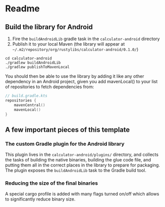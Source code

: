 # Readme
## Build the library for Android
1. Fire the `buildAndroidLib` gradle task in the `calculator-android` directory
2. Publish it to your local Maven (the library will appear at `~/.m2/repository/org/rustylibs/calculator-android/0.1.0/`)
```shell
cd calculator-android
./gradlew buildAndroidLib
./gradlew publishToMavenLocal
```

You should then be able to use the library by adding it like any other dependency in an Android project, given you add mavenLocal() to your list of repositories to fetch dependencies from:
```kotlin
// build.gradle.kts
repositories {
    mavenCentral()
    mavenLocal()
}
```

## A few important pieces of this template
### The custom Gradle plugin for the Android library
This plugin lives in the `calculator-android/plugins/` directory, and collects the tasks of building the native binaries, building the glue code file, and putting them all in the correct places in the library to prepare for packaging. The plugin exposes the `buildAndroidLib` task to the Gradle build tool.

### Reducing the size of the final binaries
A special cargo profile is added with many flags turned on/off which allows to significantly reduce binary size.
